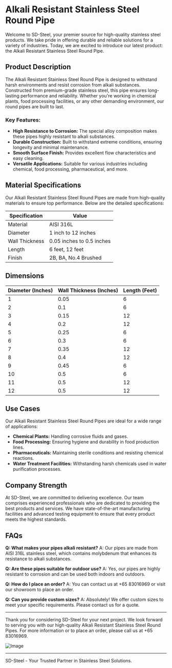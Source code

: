# Alkali Resistant Stainless Steel Round Pipe

Welcome to SD-Steel, your premier source for high-quality stainless steel products. We take pride in offering durable and reliable solutions for a variety of industries. Today, we are excited to introduce our latest product: the Alkali Resistant Stainless Steel Round Pipe.

## Product Description

The Alkali Resistant Stainless Steel Round Pipe is designed to withstand harsh environments and resist corrosion from alkali substances. Constructed from premium-grade stainless steel, this pipe ensures long-lasting performance and reliability. Whether you're working in chemical plants, food processing facilities, or any other demanding environment, our round pipes are built to last.

### Key Features:

- **High Resistance to Corrosion:** The special alloy composition makes these pipes highly resistant to alkali substances.
- **Durable Construction:** Built to withstand extreme conditions, ensuring longevity and minimal maintenance.
- **Smooth Surface Finish:** Provides excellent flow characteristics and easy cleaning.
- **Versatile Applications:** Suitable for various industries including chemical, food processing, pharmaceutical, and more.

## Material Specifications

Our Alkali Resistant Stainless Steel Round Pipes are made from high-quality materials to ensure top performance. Below are the detailed specifications:

| Specification | Value |
|---------------|-------|
| Material      | AISI 316L |
| Diameter      | 1 inch to 12 inches |
| Wall Thickness | 0.05 inches to 0.5 inches |
| Length        | 6 feet, 12 feet |
| Finish        | 2B, BA, No.4 Brushed |

## Dimensions

| Diameter (Inches) | Wall Thickness (Inches) | Length (Feet) |
|-------------------|-------------------------|---------------|
| 1                 | 0.05                     | 6             |
| 2                 | 0.1                      | 6             |
| 3                 | 0.15                     | 12            |
| 4                 | 0.2                      | 12            |
| 5                 | 0.25                     | 6             |
| 6                 | 0.3                      | 6             |
| 7                 | 0.35                     | 12            |
| 8                 | 0.4                      | 12            |
| 9                 | 0.45                     | 6             |
| 10                | 0.5                      | 6             |
| 11                | 0.5                      | 12            |
| 12                | 0.5                      | 12            |

## Use Cases

Our Alkali Resistant Stainless Steel Round Pipes are ideal for a wide range of applications:
- **Chemical Plants:** Handling corrosive fluids and gases.
- **Food Processing:** Ensuring hygiene and durability in food production lines.
- **Pharmaceuticals:** Maintaining sterile conditions and resisting chemical reactions.
- **Water Treatment Facilities:** Withstanding harsh chemicals used in water purification processes.

## Company Strength

At SD-Steel, we are committed to delivering excellence. Our team comprises experienced professionals who are dedicated to providing the best products and services. We have state-of-the-art manufacturing facilities and advanced testing equipment to ensure that every product meets the highest standards.

## FAQs

**Q: What makes your pipes alkali resistant?**
A: Our pipes are made from AISI 316L stainless steel, which contains molybdenum that enhances its resistance to alkali substances.

**Q: Are these pipes suitable for outdoor use?**
A: Yes, our pipes are highly resistant to corrosion and can be used both indoors and outdoors.

**Q: How do I place an order?**
A: You can contact us at +65 83016969 or visit our showroom to place an order.

**Q: Can you provide custom sizes?**
A: Absolutely! We offer custom sizes to meet your specific requirements. Please contact us for a quote.

---

Thank you for considering SD-Steel for your next project. We look forward to serving you with our high-quality Alkali Resistant Stainless Steel Round Pipes. For more information or to place an order, please call us at +65 83016969.

![Image](https://github.com/user-attachments/assets/2567258e-e124-4816-932d-1809bd27ef0b)

---

SD-Steel - Your Trusted Partner in Stainless Steel Solutions.